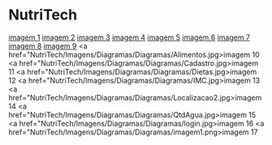 # NutriTech
<a href="NutriTech/Imagens/Screenshot_20171201-212412.jpg">imagem 1</a>
<a href="NutriTech/Imagens/Screenshot_20171201-212416.jpg">imagem 2</a>
<a href="NutriTech/Imagens/Screenshot_20171201-212419.jpg">imagem 3</a>
<a href="NutriTech/Imagens/Screenshot_20171201-212435.jpg">imagem 4</a>
<a href="NutriTech/Imagens/Screenshot_20171201-212439.jpg">imagem 5</a>
<a href="NutriTech/Imagens/Screenshot_20171201-212444.jpg">imagem 6</a>
<a href="NutriTech/Imagens/Screenshot_20171201-212448.jpg">imagem 7</a>
<a href="NutriTech/Imagens/Screenshot_20171201-212454.jpg">imagem 8</a>
<a href="NutriTech/Imagens/Screenshot_20171201-212459.jpg">imagem 9</a>
<a href="NutriTech/Imagens/Diagramas/Diagramas/Alimentos.jpg>imagem 10</a>
<a href="NutriTech/Imagens/Diagramas/Diagramas/Cadastro.jpg>imagem 11</a>
<a href="NutriTech/Imagens/Diagramas/Diagramas/Dietas.jpg>imagem 12</a>
<a href="NutriTech/Imagens/Diagramas/Diagramas/IMC.jpg>imagem 13</a>
<a href="NutriTech/Imagens/Diagramas/Diagramas/Localizacao2.jpg>imagem 14</a>
<a href="NutriTech/Imagens/Diagramas/Diagramas/QtdAgua.jpg>imagem 15</a>
<a href="NutriTech/Imagens/Diagramas/Diagramas/login.jpg>imagem 16</a>
<a href="NutriTech/Imagens/Diagramas/Diagramas/imagem1.png>imagem 17</a>
